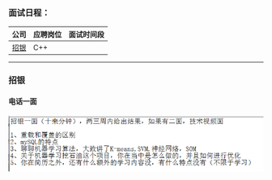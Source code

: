### **面试日程：** 

| 公司 | 应聘岗位 |面试时间段 |
| :------------- |:-------------|:-------------|
|[招银](#zhaoyin) | C++ | |

----
### <a id="zhaoyin"> 招银 </a>
#### 电话一面
![](./imgs/20170914103616.png)